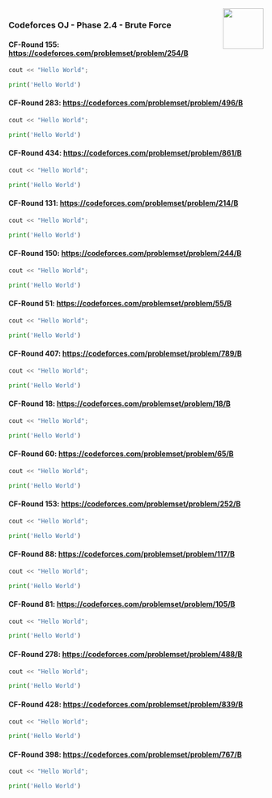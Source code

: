 <img align="right" width="80" height="80" src="https://github.com/cs-MohamedAyman/Problem-Solving-Training/blob/master/online-judges-logos/codeforces.jpg">

### Codeforces OJ - Phase 2.4 - Brute Force

#### CF-Round 155: https://codeforces.com/problemset/problem/254/B
```cpp
cout << "Hello World";
```
```python
print('Hello World')
```

#### CF-Round 283: https://codeforces.com/problemset/problem/496/B
```cpp
cout << "Hello World";
```
```python
print('Hello World')
```

#### CF-Round 434: https://codeforces.com/problemset/problem/861/B
```cpp
cout << "Hello World";
```
```python
print('Hello World')
```

#### CF-Round 131: https://codeforces.com/problemset/problem/214/B
```cpp
cout << "Hello World";
```
```python
print('Hello World')
```

#### CF-Round 150: https://codeforces.com/problemset/problem/244/B
```cpp
cout << "Hello World";
```
```python
print('Hello World')
```

#### CF-Round 51: https://codeforces.com/problemset/problem/55/B
```cpp
cout << "Hello World";
```
```python
print('Hello World')
```

#### CF-Round 407: https://codeforces.com/problemset/problem/789/B
```cpp
cout << "Hello World";
```
```python
print('Hello World')
```

#### CF-Round 18: https://codeforces.com/problemset/problem/18/B
```cpp
cout << "Hello World";
```
```python
print('Hello World')
```

#### CF-Round 60: https://codeforces.com/problemset/problem/65/B
```cpp
cout << "Hello World";
```
```python
print('Hello World')
```

#### CF-Round 153: https://codeforces.com/problemset/problem/252/B
```cpp
cout << "Hello World";
```
```python
print('Hello World')
```

#### CF-Round 88: https://codeforces.com/problemset/problem/117/B
```cpp
cout << "Hello World";
```
```python
print('Hello World')
```

#### CF-Round 81: https://codeforces.com/problemset/problem/105/B
```cpp
cout << "Hello World";
```
```python
print('Hello World')
```

#### CF-Round 278: https://codeforces.com/problemset/problem/488/B
```cpp
cout << "Hello World";
```
```python
print('Hello World')
```

#### CF-Round 428: https://codeforces.com/problemset/problem/839/B
```cpp
cout << "Hello World";
```
```python
print('Hello World')
```

#### CF-Round 398: https://codeforces.com/problemset/problem/767/B
```cpp
cout << "Hello World";
```
```python
print('Hello World')
```
